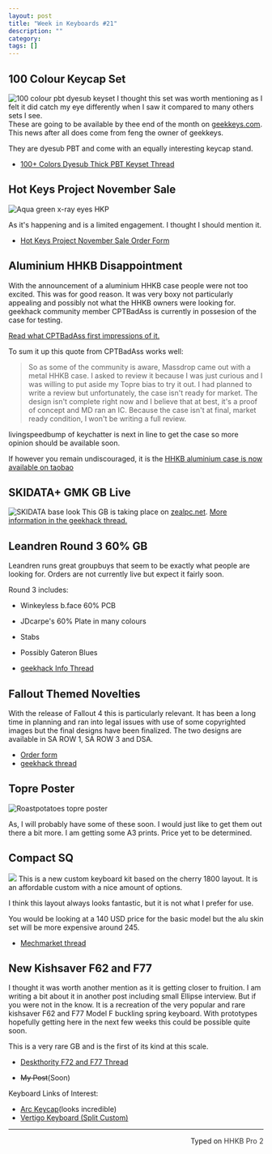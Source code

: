 ```yaml
---
layout: post
title: "Week in Keyboards #21"
description: ""
category: 
tags: []
---
```


## 100 Colour Keycap Set
![100 colour pbt dyesub keyset](http://i.imgur.com/24UvwXG.jpg)
I thought this set was worth mentioning as I felt it did catch my eye differently when I saw it compared to many others sets I see.  
These are going to be available by thee end of the month on [geekkeys.com](http://www.geekkeys.com/). This news after all does come from feng the owner of geekkeys.  

They are dyesub PBT and come with an equally interesting keycap stand.


* [100+ Colors Dyesub Thick PBT Keyset Thread ](https://geekhack.org/index.php?topic=76706.new;topicseen#new)

## Hot Keys Project November Sale 
![Aqua green x-ray eyes HKP](https://i.imgur.com/0yxPW8i.jpg)

As it's happening and is a limited engagement. I thought I should mention it.

* [Hot Keys Project November Sale Order Form](https://docs.google.com/forms/d/1WQ_Sdc0ZCyrMJuPB7MTww6behesLp7qjU1FH0VqC-yk/viewform)

## Aluminium HHKB Disappointment
With the announcement of a aluminium HHKB case people were not too excited. This was for good reason. It was very boxy not particularly appealing and possibly not what the HHKB owners were looking for. geekhack community member CPTBadAss is currently in possesion of the case for testing.

[Read what CPTBadAss first impressions of it.](https://geekhack.org/index.php?topic=76746.0)

To sum it up this quote from CPTBadAss works well:


 > So as some of the community is aware, Massdrop came out with a metal HHKB case. I asked to review it because I was just curious and I was willing to put aside my Topre bias to try it out. I had planned to write a review but unfortunately, the case isn't ready for market. The design isn't complete right now and I believe that at best, it's a proof of concept and MD ran an IC. Because the case isn't at final, market ready condition, I won't be writing a full review.

livingspeedbump of keychatter is next in line to get the case so more opinion should be available soon.

If however you remain undiscouraged, it is the [HHKB aluminium case is now available on taobao](http://world.taobao.com/item/523139210844.htm?fromSite=main&spm=a1z10.5-c.w4002-3510863721.27.13jLVo)

## SKIDATA+ GMK GB Live
![SKIDATA  base look](https://i.imgur.com/MRrYjNl.png)
This GB is taking place on [zealpc.net](http://zealpc.net/products/skidata). [More information in the geekhack thread.](https://geekhack.org/index.php?topic=76521.0)


## Leandren Round 3 60% GB
Leandren runs great groupbuys that seem to be exactly what people are looking for. Orders are not currently live but expect it fairly soon.

Round 3 includes:

* Winkeyless b.face 60% PCB
* JDcarpe's 60% Plate in many colours
* Stabs
* Possibly Gateron Blues

* [geekhack Info Thread](https://geekhack.org/index.php?topic=76809.0)


## Fallout Themed Novelties

With the release of Fallout 4 this is particularly relevant. It has been a long time in planning and ran into legal issues with use of some copyrighted images but the final designs have been finalized. The two designs are available in SA ROW 1, SA ROW 3 and DSA.

* [Order form](https://docs.google.com/forms/d/1OHSLxJ6PfXQ9BQ8b_x8wlS1NfGuDeeBsNs-PdEEsR2k/viewform?usp=send_form)
* [geekhack thread](https://geekhack.org/index.php?topic=76885.0)


## Topre Poster
![Roastpotatoes topre poster](http://i.imgur.com/Td8YWWg.png?1)

As, I will probably have some of these soon. I would just like to get them out there a bit more. I am getting some A3 prints. Price yet to be determined.

## Compact SQ 
![](https://i.imgur.com/Ha750Yv.jpg)
This is a new custom keyboard kit based on the cherry 1800 layout. It is an affordable custom with a nice amount of options.  
 
I think this layout always looks fantastic, but it is not what I prefer for use.

You would be looking at a 140 USD price for the basic model but the alu skin set will be more expensive around 245.

* [Mechmarket thread](https://redd.it/3rp6md)


## New Kishsaver F62 and F77
I thought it was worth another mention as it is getting closer to fruition. I am writing a bit about it in another post including small Ellipse interview. But if you were not in the know. It is a recreation of the very popular and rare kishsaver F62 and F77 Model F buckling spring keyboard. With prototypes hopefully getting here in the next few weeks this could be possible quite soon.

This is a very rare GB and is the first of its kind at this scale.

* [Deskthority F72 and F77 Thread](http://deskthority.net/group-buys-f50/brand-new-f62-kishsaver-f77-industrial-model-f-s-made-this-year-t11046.html)
 
* <del>My Post</del>(Soon)


Keyboard Links of Interest:

* [Arc Keycap](https://geekhack.org/index.php?topic=76898.0)(looks incredible)
* [Vertigo Keyboard (Split Custom)](https://redd.it/3rzavc)

---------------------------------
 <p style="text-align: right" title="Equipped with Hasu's alternative controller">Typed on <font color="#373737">HHKB Pro 2</font></p>


